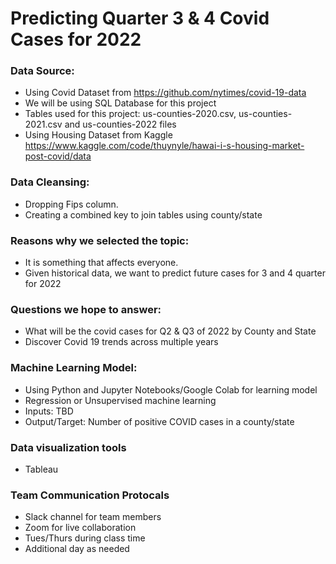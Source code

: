 # Predicting Quarter 3 & 4 Covid Cases for 2022

### Data Source:
- Using Covid Dataset from https://github.com/nytimes/covid-19-data
- We will be using SQL Database for this project
- Tables used for this project: us-counties-2020.csv, us-counties-2021.csv and us-counties-2022 files
- Using Housing Dataset from Kaggle https://www.kaggle.com/code/thuynyle/hawai-i-s-housing-market-post-covid/data

### Data Cleansing:
- Dropping Fips column.
- Creating a combined key to join tables using county/state

### Reasons why we selected the topic:
 -  It is something that affects everyone.
 -  Given historical data, we want to predict future cases for 3 and 4 quarter for 2022
 
### Questions we hope to answer:
- What will be the covid cases for Q2 & Q3 of 2022 by County and State
- Discover Covid 19 trends across multiple years

### Machine Learning Model:
- Using Python and Jupyter Notebooks/Google Colab for learning model
- Regression or Unsupervised machine learning
- Inputs: TBD
- Output/Target: Number of positive COVID cases in a county/state

### Data visualization tools
- Tableau

### Team Communication Protocals
- Slack channel for team members
- Zoom for live collaboration
- Tues/Thurs during class time
- Additional day as needed
